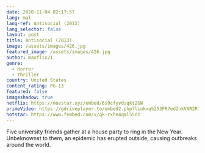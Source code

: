 ```yaml
---
date: 2020-11-04 02:17:57
lang: mal
lang-ref: Antisocial (2013)
lang_selector: false
layout: post
title: Antisocial (2013)
image: /assets/images/426.jpg
featured_image: /assets/images/426.jpg
author: maxflix21
genre:
  - Horror
  - Thriller
country: United States
content_rating: PG-13
featured: false
imageshadow: true
netflix: https://movstar.xyz/embed/6s9cfyvdsqkt2GW
primeVideo: https://gdriveplayer.to/embed2.php?link=q%252FR7ed2nkVAR2R7PxPZWagqvHblr3oFyzY6aRDl7ThkgvCo6bVQQk5e%252FwLTS%252B0xMovsJqDbNaw0u18U%252BeJllkghC%252BAmH862wV5GKXCgRZGlGc5mZ4cCyc%252FP5r9NzdtrGheB9dbu6ie2fcsvibwXs6GZT7QXL0aYSD5agBWvw3NBSnUs6A09kGCyRAK5IS8LXU%253D
hotstar: https://www.fembed.com/v/qk-rxhe4qml55nz
---
```

Five university friends gather at a house party to ring in the New Year. Unbeknownst to them, an epidemic has erupted outside, causing outbreaks around the world.